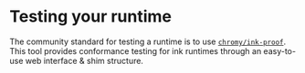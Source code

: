 # Testing your runtime

The community standard for testing a runtime is to use [`chromy/ink-proof`](https://github.com/chromy/ink-proof). This tool provides conformance testing for ink runtimes through an easy-to-use web interface & shim structure.